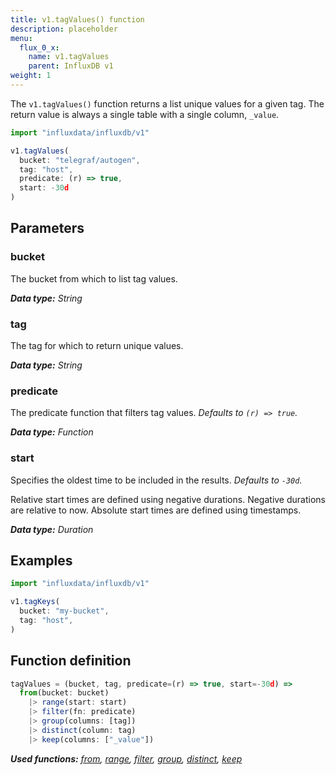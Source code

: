 ```yaml
---
title: v1.tagValues() function
description: placeholder
menu:
  flux_0_x:
    name: v1.tagValues
    parent: InfluxDB v1
weight: 1
---
```


The `v1.tagValues()` function returns a list unique values for a given tag.
The return value is always a single table with a single column, `_value`.


```js
import "influxdata/influxdb/v1"

v1.tagValues(
  bucket: "telegraf/autogen",
  tag: "host",
  predicate: (r) => true,
  start: -30d
)
```

## Parameters

### bucket
The bucket from which to list tag values.

_**Data type:** String_

### tag
The tag for which to return unique values.

_**Data type:** String_

### predicate
The predicate function that filters tag values.
_Defaults to `(r) => true`._

_**Data type:** Function_

### start
Specifies the oldest time to be included in the results.
_Defaults to `-30d`._

Relative start times are defined using negative durations.
Negative durations are relative to now.
Absolute start times are defined using timestamps.

_**Data type:** Duration_

## Examples
```js
import "influxdata/influxdb/v1"

v1.tagKeys(
  bucket: "my-bucket",
  tag: "host",
)
```

## Function definition
```js
tagValues = (bucket, tag, predicate=(r) => true, start=-30d) =>
  from(bucket: bucket)
    |> range(start: start)
    |> filter(fn: predicate)
    |> group(columns: [tag])
    |> distinct(column: tag)
    |> keep(columns: ["_value"])
```

_**Used functions:**
[from](/flux/v0.x/functions/built-in/inputs/from/),
[range](/flux/v0.x/functions/built-in/transformations/range/),
[filter](/flux/v0.x/functions/built-in/transformations/filter/),
[group](/flux/v0.x/functions/built-in/transformations/group/),
[distinct](/flux/v0.x/functions/built-in/transformations/selectors/distinct/),
[keep](/flux/v0.x/functions/built-in/transformations/keep/)_
